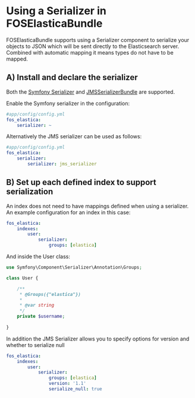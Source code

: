 Using a Serializer in FOSElasticaBundle
=======================================

FOSElasticaBundle supports using a Serializer component to serialize your objects to JSON
which will be sent directly to the Elasticsearch server. Combined with automatic mapping
it means types do not have to be mapped.

A) Install and declare the serializer
-------------------------------------

Both the [Symfony Serializer](http://symfony.com/doc/current/components/serializer.html) and 
[JMSSerializerBundle](http://jmsyst.com/bundles/JMSSerializerBundle) are supported.

Enable the Symfony serializer in the configuration:

```yaml
#app/config/config.yml
fos_elastica:
    serializer: ~
```

Alternatively the JMS serializer can be used as follows:

```yaml
#app/config/config.yml
fos_elastica:
    serializer:
        serializer: jms_serializer
```

B) Set up each defined index to support serialization
----------------------------------------------------

An index does not need to have mappings defined when using a serializer. An example configuration
for an index in this case:

```yaml
fos_elastica:
    indexes:
        user:
            serializer:
                groups: [elastica]
```

And inside the User class:

```php
use Symfony\Component\Serializer\Annotation\Groups;

class User {

    /**
     * @Groups({"elastica"})
     *
     * @var string
     */
    private $username;
    
}
```

In addition the JMS Serializer allows you to specify options for version and whether to serialize null

```yaml
fos_elastica:
    indexes:
        user:
            serializer:
                groups: [elastica]
                version: '1.1'
                serialize_null: true
```
